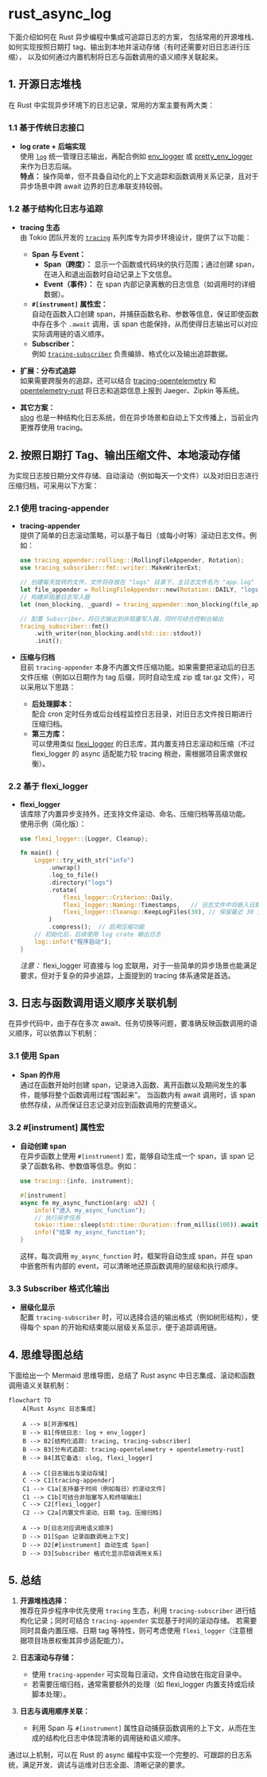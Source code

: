# rust_async_log

下面介绍如何在 Rust 异步编程中集成可追踪日志的方案，
包括常用的开源堆栈、如何实现按照日期打 tag、输出到本地并滚动存储（有时还需要对旧日志进行压缩），
以及如何通过内置机制将日志与函数调用的语义顺序关联起来。

## 1. 开源日志堆栈

在 Rust 中实现异步环境下的日志记录，常用的方案主要有两大类：

### 1.1 基于传统日志接口

- **log crate + 后端实现**  
  使用 [`log`](https://crates.io/crates/log) 统一管理日志输出，再配合例如 [env_logger](https://crates.io/crates/env_logger)
  或 [pretty_env_logger](https://crates.io/crates/pretty_env_logger) 来作为日志后端。  
  **特点：** 操作简单，但不具备自动化的上下文追踪和函数调用关系记录，且对于异步场景中跨 await 边界的日志串联支持较弱。

### 1.2 基于结构化日志与追踪

- **tracing 生态**  
  由 Tokio 团队开发的 [`tracing`](https://crates.io/crates/tracing) 系列库专为异步环境设计，提供了以下功能：
  
  - **Span 与 Event：**  
    - **Span（跨度）：** 显示一个函数或代码块的执行范围；通过创建 span，在进入和退出函数时自动记录上下文信息。  
    - **Event（事件）：** 在 span 内部记录离散的日志信息（如调用时的详细数据）。  
  - **`#[instrument]` 属性宏：**  
    自动在函数入口创建 span，并捕获函数名称、参数等信息，保证即使函数中存在多个 `.await` 调用，该 span 也能保持，从而使得日志输出可以对应实际调用链的语义顺序。  
  - **Subscriber：**  
    例如 [`tracing-subscriber`](https://crates.io/crates/tracing-subscriber) 负责编排、格式化以及输出追踪数据。  
  
- **扩展：分布式追踪**  
  如果需要跨服务的追踪，还可以结合 [tracing-opentelemetry](https://crates.io/crates/tracing-opentelemetry) 和
  [opentelemetry-rust](https://crates.io/crates/opentelemetry) 将日志和追踪信息上报到 Jaeger、Zipkin 等系统。

- **其它方案：**  
  [slog](https://crates.io/crates/slog) 也是一种结构化日志系统，但在异步场景和自动上下文传播上，当前业内更推荐使用 tracing。

## 2. 按照日期打 Tag、输出压缩文件、本地滚动存储

为实现日志按日期分文件存储、自动滚动（例如每天一个文件）以及对旧日志进行压缩归档，可采用以下方案：

### 2.1 使用 tracing-appender

- **tracing-appender**  
  提供了简单的日志滚动策略，可以基于每日（或每小时等）滚动日志文件。例如：

  ```rust
  use tracing_appender::rolling::{RollingFileAppender, Rotation};
  use tracing_subscriber::fmt::writer::MakeWriterExt;

  // 创建每天旋转的文件，文件将存放在 "logs" 目录下，主日志文件名为 "app.log"
  let file_appender = RollingFileAppender::new(Rotation::DAILY, "logs", "app.log");
  // 构建非阻塞日志写入器
  let (non_blocking, _guard) = tracing_appender::non_blocking(file_appender);

  // 配置 Subscriber，将日志输出到非阻塞写入器，同时可结合控制台输出
  tracing_subscriber::fmt()
      .with_writer(non_blocking.and(std::io::stdout))
      .init();
  ```

- **压缩与归档**  
  目前 `tracing-appender` 本身不内置文件压缩功能。如果需要把滚动后的日志文件压缩（例如以日期作为 tag 后缀，同时自动生成 zip 或 tar.gz 文件），可以采用以下思路：
  
  - **后处理脚本：**  
    配合 cron 定时任务或后台线程监控日志目录，对旧日志文件按日期进行压缩归档。  
  - **第三方库：**  
    可以使用类似 [flexi_logger](https://crates.io/crates/flexi_logger) 的日志库，其内置支持日志滚动和压缩（不过 flexi_logger 的 async 适配能力较 tracing 稍逊，需根据项目需求做权衡）。

### 2.2 基于 flexi_logger

- **flexi_logger**  
  该库除了内置异步支持外，还支持文件滚动、命名、压缩归档等高级功能。  
  使用示例（简化版）：

  ```rust
  use flexi_logger::{Logger, Cleanup};
  
  fn main() {
      Logger::try_with_str("info")
          .unwrap()
          .log_to_file()
          .directory("logs")
          .rotate(
              flexi_logger::Criterion::Daily,
              flexi_logger::Naming::Timestamps,   // 日志文件中将嵌入日期 tag
              flexi_logger::Cleanup::KeepLogFiles(30), // 保留最近 30 天的日志
          )
          .compress();  // 启用压缩功能
      // 初始化后，后续使用 log crate 输出日志
      log::info!("程序启动");
  }
  ```

  *注意：* flexi_logger 可直接与 log 宏联用，对于一些简单的异步场景也能满足要求，但对于复杂的异步追踪，上面提到的 tracing 体系通常是首选。

## 3. 日志与函数调用语义顺序关联机制

在异步代码中，由于存在多次 await、任务切换等问题，要准确反映函数调用的语义顺序，可以依靠以下机制：

### 3.1 使用 Span

- **Span 的作用**  
  通过在函数开始时创建 span，记录进入函数、离开函数以及期间发生的事件，能够将整个函数调用过程“围起来”。
  当函数内有 await 调用时，该 span 依然存续，从而保证日志记录对应到函数调用的完整语义。

### 3.2 #[instrument] 属性宏

- **自动创建 span**  
  在异步函数上使用 `#[instrument]` 宏，能够自动生成一个 span，该 span 记录了函数名称、参数值等信息。例如：

  ```rust
  use tracing::{info, instrument};

  #[instrument]
  async fn my_async_function(arg: u32) {
      info!("进入 my_async_function");
      // 执行异步任务
      tokio::time::sleep(std::time::Duration::from_millis(100)).await;
      info!("结束 my_async_function");
  }
  ```

  这样，每次调用 `my_async_function` 时，框架将自动生成 span，并在 span 中嵌套所有内部的 event，可以清晰地还原函数调用的层级和执行顺序。

### 3.3 Subscriber 格式化输出

- **层级化显示**  
  配置 `tracing-subscriber` 时，可以选择合适的输出格式（例如树形结构），使得每个 span 的开始和结束能以层级关系显示，便于追踪调用链。

## 4. 思维导图总结

下面给出一个 Mermaid 思维导图，总结了 Rust async 中日志集成、滚动和函数调用语义关联机制：

```mermaid
flowchart TD
    A[Rust Async 日志集成]
    
    A --> B[开源堆栈]
    B --> B1[传统日志: log + env_logger]
    B --> B2[结构化追踪: tracing, tracing-subscriber]
    B --> B3[分布式追踪: tracing-opentelemetry + opentelemetry-rust]
    B --> B4[其它备选: slog, flexi_logger]
    
    A --> C[日志输出与滚动存储]
    C --> C1[tracing-appender]
    C1 --> C1a[支持基于时间（例如每日）的滚动文件]
    C1 --> C1b[可结合非阻塞写入和终端输出]
    C --> C2[flexi_logger]
    C2 --> C2a[内置文件滚动、日期 tag、压缩归档]
    
    A --> D[日志对应调用语义顺序]
    D --> D1[Span 记录函数调用上下文]
    D --> D2[#[instrument] 自动生成 Span]
    D --> D3[Subscriber 格式化显示层级调用关系]

```

## 5. 总结

1. **开源堆栈选择：**  
   推荐在异步程序中优先使用 `tracing` 生态，利用 `tracing-subscriber` 进行结构化记录；同时可结合 `tracing-appender` 实现基于时间的滚动存储。
   若需要同时具备内置压缩、日期 tag 等特性，则可考虑使用 `flexi_logger`（注意根据项目场景权衡其异步适配能力）。

2. **日志滚动与存储：**  
   - 使用 `tracing-appender` 可实现每日滚动，文件自动放在指定目录中。  
   - 若需要压缩归档，通常需要额外的处理（如 flexi_logger 内置支持或后续脚本处理）。

3. **日志与调用顺序关联：**  
   - 利用 Span 与 `#[instrument]` 属性自动捕获函数调用的上下文，从而在生成的结构化日志中体现清晰的调用链和语义顺序。

通过以上机制，可以在 Rust 的 async 编程中实现一个完整的、可跟踪的日志系统，满足开发、调试与运维对日志全面、清晰记录的要求。
